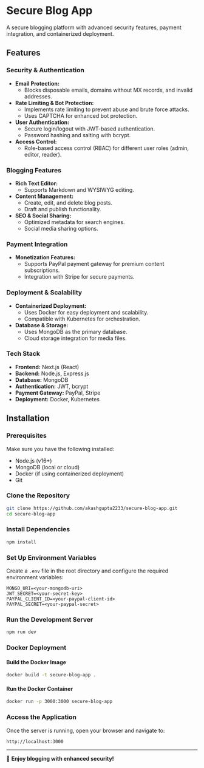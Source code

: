 # Secure Blog App

A secure blogging platform with advanced security features, payment integration, and containerized deployment.

## Features

### **Security & Authentication**
- **Email Protection:**
  - Blocks disposable emails, domains without MX records, and invalid addresses.
- **Rate Limiting & Bot Protection:**
  - Implements rate limiting to prevent abuse and brute force attacks.
  - Uses CAPTCHA for enhanced bot protection.
- **User Authentication:**
  - Secure login/logout with JWT-based authentication.
  - Password hashing and salting with bcrypt.
- **Access Control:**
  - Role-based access control (RBAC) for different user roles (admin, editor, reader).

### **Blogging Features**
- **Rich Text Editor:**
  - Supports Markdown and WYSIWYG editing.
- **Content Management:**
  - Create, edit, and delete blog posts.
  - Draft and publish functionality.
- **SEO & Social Sharing:**
  - Optimized metadata for search engines.
  - Social media sharing options.

### **Payment Integration**
- **Monetization Features:**
  - Supports PayPal payment gateway for premium content subscriptions.
  - Integration with Stripe for secure payments.

### **Deployment & Scalability**
- **Containerized Deployment:**
  - Uses Docker for easy deployment and scalability.
  - Compatible with Kubernetes for orchestration.
- **Database & Storage:**
  - Uses MongoDB as the primary database.
  - Cloud storage integration for media files.

### **Tech Stack**
- **Frontend:** Next.js (React)
- **Backend:** Node.js, Express.js
- **Database:** MongoDB
- **Authentication:** JWT, bcrypt
- **Payment Gateway:** PayPal, Stripe
- **Deployment:** Docker, Kubernetes

## Installation

### **Prerequisites**
Make sure you have the following installed:
- Node.js (v16+)
- MongoDB (local or cloud)
- Docker (if using containerized deployment)
- Git

### **Clone the Repository**
```sh
git clone https://github.com/akashgupta2233/secure-blog-app.git
cd secure-blog-app
```

### **Install Dependencies**
```sh
npm install
```

### **Set Up Environment Variables**
Create a `.env` file in the root directory and configure the required environment variables:
```env
MONGO_URI=<your-mongodb-uri>
JWT_SECRET=<your-secret-key>
PAYPAL_CLIENT_ID=<your-paypal-client-id>
PAYPAL_SECRET=<your-paypal-secret>
```

### **Run the Development Server**
```sh
npm run dev
```

### **Docker Deployment**
#### **Build the Docker Image**
```sh
docker build -t secure-blog-app .
```

#### **Run the Docker Container**
```sh
docker run -p 3000:3000 secure-blog-app
```

### **Access the Application**
Once the server is running, open your browser and navigate to:
```
http://localhost:3000
```

---

🚀 **Enjoy blogging with enhanced security!**

